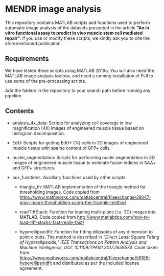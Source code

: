 # MENDR image analysis

This repository contains MATLAB scripts and functions used to perform automatic image analysis of the datasets presented in the article **"An in vitro functional assay to predict in vivo muscle stem cell mediated repair"**. If you use or modify these scripts, we kindly ask you to cite the aforementioned publication.

## Requirements

We have tested these scripts using MATLAB 2019a. You will also need the MATLAB image analysis toolbox, and need a running installation of FIJI to use some of the pre-processing scripts.

Add the folders in the repository to your search path before running any pipeline.

## Contents

* analysis_4x_data: Scripts for analyzing cell coverage in low magnification (4X) images of engineered muscle tissue based on histogram decomposition.

* EdU: Scripts for getting EdU+ (%) cells in 3D images of engineered muscle tissue with sparse content of GFP+ cells.

* nuclei_segmentation: Scripts for performing nuclei segmentation in 3D images of engineered muscle tissue to estimate fusion indices in SAA+ and GFP+ structures.

* aux_functions: Auxilliary functions used by other scripts

  * triangle_th: MATLAB implementation of the triangle method for thresholding images. Code copied from https://www.mathworks.com/matlabcentral/fileexchange/28047-gray-image-thresholding-using-the-triangle-method

  * readTiffStack: Function for loading multi-plane (i.e. 3D) images into MATLAB. Code copied from http://www.matlabtips.com/how-to-load-tiff-stacks-fast-really-fast/

  * hyperellipsoidfit: Function for fitting ellipsoids of any dimension to point clouds. The method is described in *"Direct Least Square Fitting of Hyperellipsoids," IEEE Transactions on Pattern Analysis and Machine Intelligence, DOI: 10.1109/TPAMI.2017.2658574*. Code taken from https://www.mathworks.com/matlabcentral/fileexchange/59186-hyperellipsoidfit and distributed as per the included license agreement.
